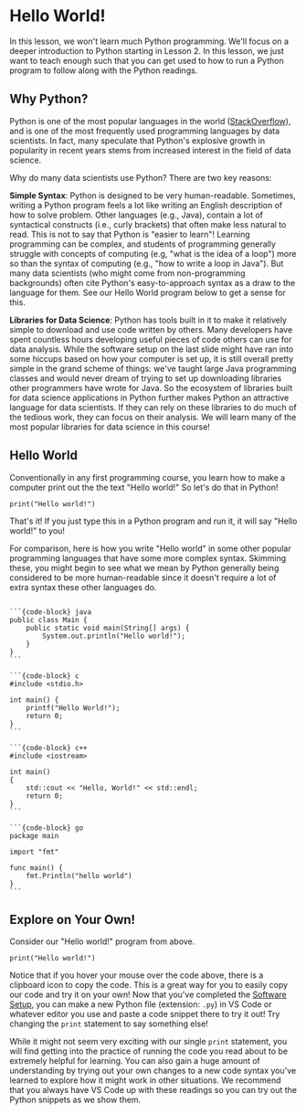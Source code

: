 # Hello World!

In this lesson, we won't learn much Python programming. We'll focus on a deeper introduction to Python starting in Lesson 2. In this lesson, we just want to teach enough such that you can get used to how to run a Python program to follow along with the Python readings.

## Why Python?

Python is one of the most popular languages in the world ([StackOverflow](https://insights.stackoverflow.com/survey/2021#section-most-popular-technologies-programming-scripting-and-markup-languages)), and is one of the most frequently used programming languages by data scientists. In fact, many speculate that Python's explosive growth in popularity in recent years stems from increased interest in the field of data science.

Why do many data scientists use Python? There are two key reasons:

**Simple Syntax**: Python is designed to be very human-readable. Sometimes, writing a Python program feels a lot like writing an English description of how to solve problem. Other languages (e.g., Java), contain a lot of syntactical constructs (i.e., curly brackets) that often make less natural to read. This is not to say that Python is "easier to learn"! Learning programming can be complex, and students of programming generally struggle with concepts of computing (e.g, "what is the idea of a loop") more so than the syntax of computing (e.g., "how to write a loop in Java"). But many data scientists (who might come from non-programming backgrounds) often cite Python's easy-to-approach syntax as a draw to the language for them. See our Hello World program below to get a sense for this.

**Libraries for Data Science**: Python has tools built in it to make it relatively simple to download and use code written by others. Many developers have spent countless hours developing useful pieces of code others can use for data analysis. While the software setup on the last slide might have ran into some hiccups based on how your computer is set up, it is still overall pretty simple in the grand scheme of things: we've taught large Java programming classes and would never dream of trying to set up downloading libraries other programmers have wrote for Java. So the ecosystem of libraries built for data science applications in Python further makes Python an attractive language for data scientists. If they can rely on these libraries to do much of the tedious work, they can focus on their analysis. We will learn many of the most popular libraries for data science in this course!

## Hello World

Conventionally in any first programming course, you learn how to make a computer print out the the text "Hello world!" So let's do that in Python!

```{snippet}
print("Hello world!")
```

That's it! If you just type this in a Python program and run it, it will say "Hello world!" to you!

For comparison, here is how you write "Hello world" in some other popular programming languages that have some more complex syntax. Skimming these, you might begin to see what we mean by Python generally being considered to be more human-readable since it doesn't require a lot of extra syntax these other languages do.

````{tab-set-code}

```{code-block} java
public class Main {
    public static void main(String[] args) {
        System.out.println("Hello world!");
    }
}
```

```{code-block} c
#include <stdio.h>

int main() {
    printf("Hello World!");
    return 0;
}
```

```{code-block} c++
#include <iostream>

int main()
{
    std::cout << "Hello, World!" << std::endl;
    return 0;
}
```

```{code-block} go
package main

import "fmt"

func main() {
    fmt.Println("hello world")
}
```

````

## Explore on Your Own!

Consider our "Hello world!" program from above.

```{snippet}
print("Hello world!")
```

Notice that if you hover your mouse over the code above, there is a clipboard icon to copy the code. This is a great way for you to easily copy our code and try it on your own! Now that you've completed the [Software Setup](dev-setup/index), you can make a new Python file (extension: `.py`) in VS Code or whatever editor you use and paste a code snippet there to try it out! Try changing the `print` statement to say something else!

While it might not seem very exciting with our single `print` statement, you will find getting into the practice of running the code you read about to be extremely helpful for learning. You can also gain a huge amount of understanding by trying out your own changes to a new code syntax you've learned to explore how it might work in other situations. We recommend that you always have VS Code up with these readings so you can try out the Python snippets as we show them.
